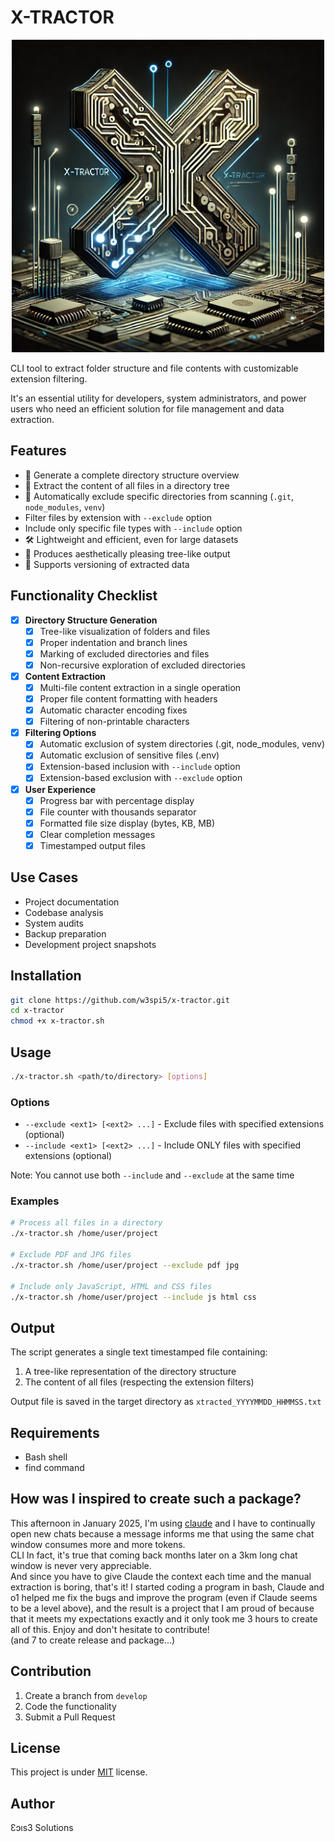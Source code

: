 # X-TRACTOR

<p align="center">
  <img src="logo.webp" alt="x-tractor Logo" width="500"/>
</p>

CLI tool to extract folder structure and file contents with customizable extension filtering.

It's an essential utility for developers, system administrators, and power users who need an efficient solution for file management and data extraction.

## Features

- 📂 Generate a complete directory structure overview
- 📄 Extract the content of all files in a directory tree
- 🚫 Automatically exclude specific directories from scanning (`.git`, `node_modules`, `venv`)
- Filter files by extension with `--exclude` option
- Include only specific file types with `--include` option
- 🛠️ Lightweight and efficient, even for large datasets
- 🎨 Produces aesthetically pleasing tree-like output
- 🔄 Supports versioning of extracted data

## Functionality Checklist

- [x] **Directory Structure Generation**
  - [x] Tree-like visualization of folders and files
  - [x] Proper indentation and branch lines
  - [x] Marking of excluded directories and files
  - [x] Non-recursive exploration of excluded directories

- [x] **Content Extraction**
  - [x] Multi-file content extraction in a single operation
  - [x] Proper file content formatting with headers
  - [x] Automatic character encoding fixes
  - [x] Filtering of non-printable characters

- [x] **Filtering Options**
  - [x] Automatic exclusion of system directories (.git, node_modules, venv)
  - [x] Automatic exclusion of sensitive files (.env)
  - [x] Extension-based inclusion with `--include` option
  - [x] Extension-based exclusion with `--exclude` option

- [x] **User Experience**
  - [x] Progress bar with percentage display
  - [x] File counter with thousands separator
  - [x] Formatted file size display (bytes, KB, MB)
  - [x] Clear completion messages
  - [x] Timestamped output files

## Use Cases

- Project documentation
- Codebase analysis
- System audits
- Backup preparation
- Development project snapshots

## Installation

```bash
git clone https://github.com/w3spi5/x-tractor.git
cd x-tractor
chmod +x x-tractor.sh
```

## Usage

```bash
./x-tractor.sh <path/to/directory> [options]
```

### Options
- `--exclude <ext1> [<ext2> ...]` - Exclude files with specified extensions (optional)
- `--include <ext1> [<ext2> ...]` - Include ONLY files with specified extensions (optional)

Note: You cannot use both `--include` and `--exclude` at the same time

### Examples
```bash
# Process all files in a directory
./x-tractor.sh /home/user/project

# Exclude PDF and JPG files
./x-tractor.sh /home/user/project --exclude pdf jpg

# Include only JavaScript, HTML and CSS files
./x-tractor.sh /home/user/project --include js html css
```

## Output
The script generates a single text timestamped file containing:
1. A tree-like representation of the directory structure
2. The content of all files (respecting the extension filters)

Output file is saved in the target directory as `xtracted_YYYYMMDD_HHMMSS.txt`

## Requirements
- Bash shell
- find command

## How was I inspired to create such a package?

This afternoon in January 2025, I'm using [claude](https://claude.ai/) and I have to continually open new chats because a message informs me that using the same chat window consumes more and more tokens.<br>CLI
In fact, it's true that coming back months later on a 3km long chat window is never very appreciable.<br>
And since you have to give Claude the context each time and the manual extraction is boring, that's it! I started coding a program in bash, Claude and o1 helped me fix the bugs and improve the program (even if Claude seems to be a level above), and the result is a project that I am proud of because that it meets my expectations exactly and it only took me 3 hours to create all of this. Enjoy and don't hesitate to contribute!<br>
(and 7 to create release and package...)

## Contribution

1. Create a branch from `develop`
2. Code the functionality
3. Submit a Pull Request

## License
This project is under [MIT](LICENSE) license.

## Author
Ɛɔıs3 Solutions
